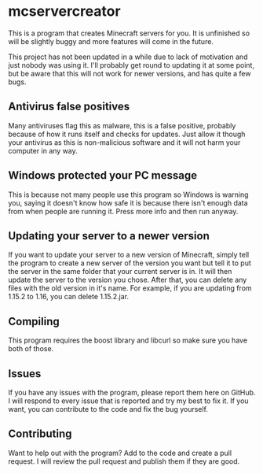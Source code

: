 # mcservercreator
This is a program that creates Minecraft servers for you. It is unfinished so will be slightly buggy and more features will come in the future.

This project has not been updated in a while due to lack of motivation and just nobody was using it. I'll probably get round to updating it at some point, but be aware that this will not work for newer versions, and has quite a few bugs.
## Antivirus false positives
Many antiviruses flag this as malware, this is a false positive, probably because of how it runs itself and checks for updates. Just allow it though your antivirus as this is non-malicious software and it will not harm your computer in any way.
## Windows protected your PC message
This is because not many people use this program so Windows is warning you, saying it doesn't know how safe it is because there isn't enough data from when people are running it. Press more info and then run anyway.
## Updating your server to a newer version
If you want to update your server to a new version of Minecraft, simply tell the program to create a new server of the version you want but tell it to put the server in the same folder that your current server is in. It will then update the server to the version you chose. After that, you can delete any files with the old version in it's name. For example, if you are updating from 1.15.2 to 1.16, you can delete 1.15.2.jar.
## Compiling
This program requires the boost library and libcurl so make sure you have both of those.
## Issues
If you have any issues with the program, please report them here on GitHub. I will respond to every issue that is reported and try my best to fix it. If you want, you can contribute to the code and fix the bug yourself.
## Contributing
Want to help out with the program? Add to the code and create a pull request. I will review the pull request and publish them if they are good.
